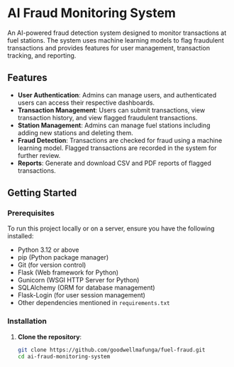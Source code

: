 # AI Fraud Monitoring System

An AI-powered fraud detection system designed to monitor transactions at fuel stations. The system uses machine learning models to flag fraudulent transactions and provides features for user management, transaction tracking, and reporting.

## Features

- **User Authentication**: Admins can manage users, and authenticated users can access their respective dashboards.
- **Transaction Management**: Users can submit transactions, view transaction history, and view flagged fraudulent transactions.
- **Station Management**: Admins can manage fuel stations including adding new stations and deleting them.
- **Fraud Detection**: Transactions are checked for fraud using a machine learning model. Flagged transactions are recorded in the system for further review.
- **Reports**: Generate and download CSV and PDF reports of flagged transactions.

## Getting Started

### Prerequisites

To run this project locally or on a server, ensure you have the following installed:

- Python 3.12 or above
- pip (Python package manager)
- Git (for version control)
- Flask (Web framework for Python)
- Gunicorn (WSGI HTTP Server for Python)
- SQLAlchemy (ORM for database management)
- Flask-Login (for user session management)
- Other dependencies mentioned in `requirements.txt`

### Installation

1. **Clone the repository**:

   ```bash
   git clone https://github.com/goodwellmafunga/fuel-fraud.git
   cd ai-fraud-monitoring-system
